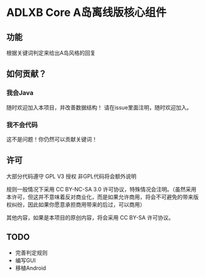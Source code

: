 # ADLXB Core A岛离线版核心组件


## 功能

根据关键词判定来给出A岛风格的回复

## 如何贡献？

### 我会Java

随时欢迎加入本项目，并改善数据结构！
请在issue里面注明，随时欢迎加入。

### 我不会代码

这不是问题！你仍然可以贡献关键词！

## 许可
大部分代码遵守 GPL V3 授权 非GPL代码将会额外说明

规则一般情况下采用 CC BY-NC-SA 3.0 许可协议，特殊情况会注明。（虽然采用本许可，但这并不意味着反对商业化，而是如果允许商用，将会不可避免的带来版权纠纷，因此如果你愿意承担商用带来的后过，可以商用）

其他内容，如果是本项目的原创内容，将会采用 CC BY-SA 许可协议。

## TODO
- 完善判定规则
- 编写GUI
- 移植Android